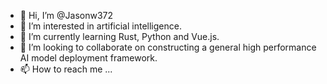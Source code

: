 - 👋 Hi, I’m @Jasonw372
- 👀 I’m interested in artificial intelligence.
- 🌱 I’m currently learning Rust, Python and Vue.js.
- 💞️ I’m looking to collaborate on constructing a general high performance AI model deployment framework.
- 📫 How to reach me ...

<!---
Jasonw372/Jasonw372 is a ✨ special ✨ repository because its `README.md` (this file) appears on your GitHub profile.
You can click the Preview link to take a look at your changes.
--->
